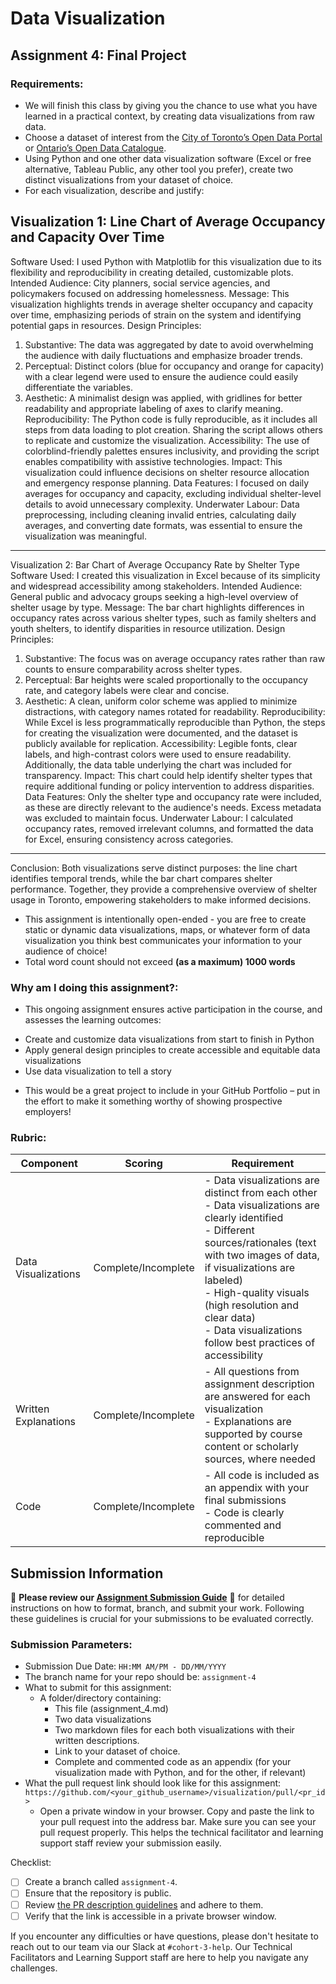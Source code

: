 # Data Visualization

## Assignment 4: Final Project

### Requirements:
- We will finish this class by giving you the chance to use what you have learned in a practical context, by creating data visualizations from raw data. 
- Choose a dataset of interest from the [City of Toronto’s Open Data Portal](https://www.toronto.ca/city-government/data-research-maps/open-data/) or [Ontario’s Open Data Catalogue](https://data.ontario.ca/). 
- Using Python and one other data visualization software (Excel or free alternative, Tableau Public, any other tool you prefer), create two distinct visualizations from your dataset of choice.  
- For each visualization, describe and justify: 

## Visualization 1: Line Chart of Average Occupancy and Capacity Over Time
Software Used:
I used Python with Matplotlib for this visualization due to its flexibility and reproducibility in creating detailed, customizable plots.
Intended Audience:
City planners, social service agencies, and policymakers focused on addressing homelessness.
Message:
This visualization highlights trends in average shelter occupancy and capacity over time, emphasizing periods of strain on the system and identifying potential gaps in resources.
Design Principles:
1.	Substantive: The data was aggregated by date to avoid overwhelming the audience with daily fluctuations and emphasize broader trends.
2.	Perceptual: Distinct colors (blue for occupancy and orange for capacity) with a clear legend were used to ensure the audience could easily differentiate the variables.
3.	Aesthetic: A minimalist design was applied, with gridlines for better readability and appropriate labeling of axes to clarify meaning.
Reproducibility:
The Python code is fully reproducible, as it includes all steps from data loading to plot creation. Sharing the script allows others to replicate and customize the visualization.
Accessibility:
The use of colorblind-friendly palettes ensures inclusivity, and providing the script enables compatibility with assistive technologies.
Impact:
This visualization could influence decisions on shelter resource allocation and emergency response planning.
Data Features:
I focused on daily averages for occupancy and capacity, excluding individual shelter-level details to avoid unnecessary complexity.
Underwater Labour:
Data preprocessing, including cleaning invalid entries, calculating daily averages, and converting date formats, was essential to ensure the visualization was meaningful.
________________________________________
Visualization 2: Bar Chart of Average Occupancy Rate by Shelter Type
Software Used:
I created this visualization in Excel because of its simplicity and widespread accessibility among stakeholders.
Intended Audience:
General public and advocacy groups seeking a high-level overview of shelter usage by type.
Message:
The bar chart highlights differences in occupancy rates across various shelter types, such as family shelters and youth shelters, to identify disparities in resource utilization.
Design Principles:
1.	Substantive: The focus was on average occupancy rates rather than raw counts to ensure comparability across shelter types.
2.	Perceptual: Bar heights were scaled proportionally to the occupancy rate, and category labels were clear and concise.
3.	Aesthetic: A clean, uniform color scheme was applied to minimize distractions, with category names rotated for readability.
Reproducibility:
While Excel is less programmatically reproducible than Python, the steps for creating the visualization were documented, and the dataset is publicly available for replication.
Accessibility:
Legible fonts, clear labels, and high-contrast colors were used to ensure readability. Additionally, the data table underlying the chart was included for transparency.
Impact:
This chart could help identify shelter types that require additional funding or policy intervention to address disparities.
Data Features:
Only the shelter type and occupancy rate were included, as these are directly relevant to the audience's needs. Excess metadata was excluded to maintain focus.
Underwater Labour:
I calculated occupancy rates, removed irrelevant columns, and formatted the data for Excel, ensuring consistency across categories.
________________________________________
Conclusion:
Both visualizations serve distinct purposes: the line chart identifies temporal trends, while the bar chart compares shelter performance. Together, they provide a comprehensive overview of shelter usage in Toronto, empowering stakeholders to make informed decisions.



   

- This assignment is intentionally open-ended - you are free to create static or dynamic data visualizations, maps, or whatever form of data visualization you think best communicates your information to your audience of choice! 
- Total word count should not exceed **(as a maximum) 1000 words** 
 
### Why am I doing this assignment?:  
- This ongoing assignment ensures active participation in the course, and assesses the learning outcomes: 
* Create and customize data visualizations from start to finish in Python
* Apply general design principles to create accessible and equitable data visualizations
* Use data visualization to tell a story  
- This would be a great project to include in your GitHub Portfolio – put in the effort to make it something worthy of showing prospective employers!

### Rubric:

| Component         | Scoring  | Requirement                                                                 |
|-------------------|----------|-----------------------------------------------------------------------------|
| Data Visualizations | Complete/Incomplete | - Data visualizations are distinct from each other<br>- Data visualizations are clearly identified<br>- Different sources/rationales (text with two images of data, if visualizations are labeled)<br>- High-quality visuals (high resolution and clear data)<br>- Data visualizations follow best practices of accessibility |
| Written Explanations | Complete/Incomplete | - All questions from assignment description are answered for each visualization<br>- Explanations are supported by course content or scholarly sources, where needed |
| Code              | Complete/Incomplete | - All code is included as an appendix with your final submissions<br>- Code is clearly commented and reproducible |

## Submission Information

🚨 **Please review our [Assignment Submission Guide](https://github.com/UofT-DSI/onboarding/blob/main/onboarding_documents/submissions.md)** 🚨 for detailed instructions on how to format, branch, and submit your work. Following these guidelines is crucial for your submissions to be evaluated correctly.

### Submission Parameters:
* Submission Due Date: `HH:MM AM/PM - DD/MM/YYYY`
* The branch name for your repo should be: `assignment-4`
* What to submit for this assignment:
    * A folder/directory containing:
        * This file (assignment_4.md)
        * Two data visualizations 
        * Two markdown files for each both visualizations with their written descriptions.
        * Link to your dataset of choice.
        * Complete and commented code as an appendix (for your visualization made with Python, and for the other, if relevant) 
* What the pull request link should look like for this assignment: `https://github.com/<your_github_username>/visualization/pull/<pr_id>`
    * Open a private window in your browser. Copy and paste the link to your pull request into the address bar. Make sure you can see your pull request properly. This helps the technical facilitator and learning support staff review your submission easily.

Checklist:
- [ ] Create a branch called `assignment-4`.
- [ ] Ensure that the repository is public.
- [ ] Review [the PR description guidelines](https://github.com/UofT-DSI/onboarding/blob/main/onboarding_documents/submissions.md#guidelines-for-pull-request-descriptions) and adhere to them.
- [ ] Verify that the link is accessible in a private browser window.

If you encounter any difficulties or have questions, please don't hesitate to reach out to our team via our Slack at `#cohort-3-help`. Our Technical Facilitators and Learning Support staff are here to help you navigate any challenges.
